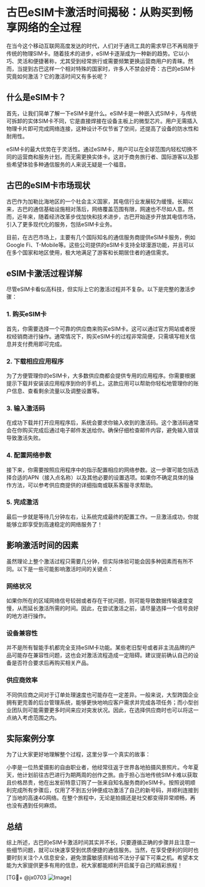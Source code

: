# 古巴eSIM卡激活时间揭秘：从购买到畅享网络的全过程

在当今这个移动互联网高度发达的时代，人们对于通讯工具的需求早已不再局限于传统的物理SIM卡。随着技术的进步，eSIM卡逐渐成为一种新的趋势。它以小巧、灵活和便捷著称，尤其受到经常旅行或需要频繁更换运营商用户的青睐。然而，当提到古巴这样一个相对特殊的国家时，许多人不禁会好奇：古巴的eSIM卡究竟如何激活？它的激活时间又有多长呢？

## 什么是eSIM卡？

首先，让我们简单了解一下eSIM卡是什么。eSIM卡是一种嵌入式SIM卡，与传统可拆卸的实体SIM卡不同，它是直接焊接在设备主板上的微型芯片。用户无需插入物理卡片即可完成网络连接，这种设计不仅节省了空间，还提高了设备的防水性和耐用性。

eSIM卡的最大优势在于灵活性。通过eSIM卡，用户可以在全球范围内轻松切换不同的运营商和服务计划，而无需更换实体卡。这对于商务旅行者、国际游客以及那些希望体验多种通信服务的人来说无疑是一个福音。

## 古巴的eSIM卡市场现状

古巴作为加勒比海地区的一个社会主义国家，其电信行业发展较为缓慢。长期以来，古巴的通信基础设施相对落后，网络覆盖范围有限，网速也不尽如人意。然而，近年来，随着经济改革步伐加快和技术进步，古巴开始逐步开放其电信市场，引入了更多现代化的服务，包括eSIM卡业务。

目前，在古巴市场上，主要有几个国际知名的通信服务商提供eSIM卡服务，例如Google Fi、T-Mobile等。这些公司提供的eSIM卡支持全球漫游功能，并且可以在多个国家和地区使用，极大地满足了游客和长期居住者的通信需求。

## eSIM卡激活过程详解

尽管eSIM卡看似高科技，但实际上它的激活过程并不复杂。以下是完整的激活步骤：

### 1. 购买eSIM卡

首先，你需要选择一个可靠的供应商来购买eSIM卡。这可以通过官方网站或者授权经销商进行操作。通常情况下，购买eSIM卡的过程非常简便，只需填写相关信息并支付费用即可完成。

### 2. 下载相应应用程序

为了方便管理你的eSIM卡，大多数供应商都会提供专用的应用程序。你需要根据提示下载并安装该应用程序到你的手机上。这款应用可以帮助你轻松地管理你的账户信息、查看剩余流量以及调整设置等。

### 3. 输入激活码

在成功下载并打开应用程序后，系统会要求你输入收到的激活码。这个激活码通常会在你购买完成后通过电子邮件发送给你。确保仔细检查邮件内容，避免输入错误导致激活失败。

### 4. 配置网络参数

接下来，你需要按照应用程序中的指示配置相应的网络参数。这一步骤可能包括选择合适的APN（接入点名称）以及其他必要的设置选项。如果你不确定具体的操作方法，可以参考供应商提供的详细指南或联系客服寻求帮助。

### 5. 完成激活

最后一步就是等待几分钟左右，让系统完成最终的配置工作。一旦激活成功，你就能够立即享受到高速稳定的网络服务了！

## 影响激活时间的因素

虽然理论上整个激活过程只需要几分钟，但实际体验可能会因多种因素而有所不同。以下是一些可能影响激活时间的关键点：

### 网络状况

如果你所在的区域网络信号较弱或者存在干扰问题，则可能导致数据传输速度变慢，从而延长激活所需的时间。因此，在尝试激活之前，请尽量选择一个信号良好的地方进行操作。

### 设备兼容性

并不是所有智能手机都完全支持eSIM卡功能。某些老旧型号或者非主流品牌的产品可能存在兼容性问题，这也会对激活流程造成一定阻碍。建议提前确认自己的设备是否符合要求后再购买相关产品。

### 供应商效率

不同供应商之间对于订单处理速度也可能存在一定差异。一般来说，大型跨国企业拥有更完善的后台管理系统，能够更快地响应客户需求并完成各项任务；而小型创业团队则可能需要更多时间来应对突发状况。因此，在选择供应商时也可以将这一点纳入考虑范围之内。

## 实际案例分享

为了让大家更好地理解整个过程，这里分享一个真实的故事：

小李是一位热爱摄影的自由职业者，他经常往返于世界各地拍摄风景照片。今年夏天，他计划前往古巴进行为期两周的创作之旅。由于担心当地传统SIM卡难以获取且价格昂贵，他在出发前特意订购了一张来自知名服务商的eSIM卡。按照说明顺利完成所有步骤后，仅用了不到五分钟便成功激活了自己的新号码，并顺利连接到了当地的高速4G网络。在整个旅程中，无论是拍摄还是社交都变得异常顺畅，再也没有遇到任何麻烦。

## 总结

综上所述，古巴的eSIM卡激活时间其实并不长，只要遵循正确的步骤并且注意一些细节问题，就可以快速享受到优质便捷的通信服务。当然，在享受便利的同时也要时刻关注个人信息安全，避免泄露敏感资料给不法分子留下可乘之机。希望本文能为大家提供更多有用的信息，祝大家都能顺利开启属于自己的精彩旅程！

[TG💪+ @jx0703 ![Image](https://github.com/user-attachments/assets/dbca1d08-cadb-493c-b0ec-ad6f7a83f270)]